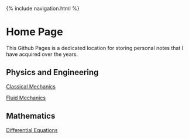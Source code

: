 {% include navigation.html %}

# Home Page

This Github Pages is a dedicated location for storing personal notes that I have acquired over the years.

## Physics and Engineering

[Classical Mechanics](https://rprador.github.io/rprador/mechanics/mechanics-topics)

[Fluid Mechanics](https://rprador.github.io/rprador/fluid-mech/fm-topics)

## Mathematics

[Differential Equations](https://rprador.github.io/rprador/differential_eqns/de-topics)

